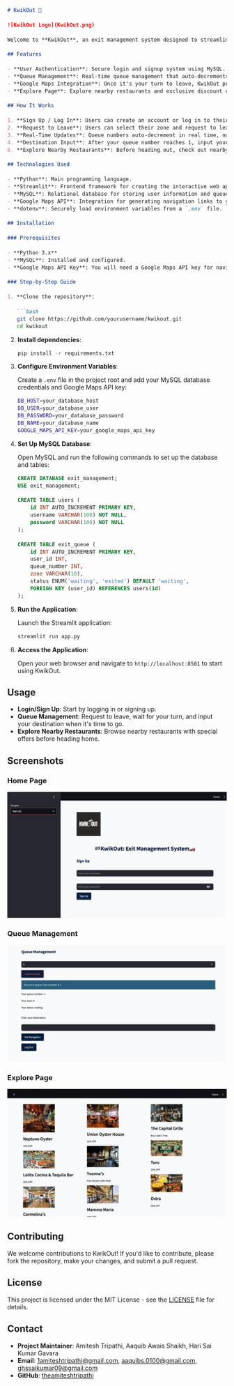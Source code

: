```markdown
# KwikOut 🚗

![KwikOut Logo](KwikOut.png)

Welcome to **KwikOut**, an exit management system designed to streamline the process of leaving large events like concerts, sports venues, or any gathering where people exit en masse. KwikOut ensures an organized and efficient exit by assigning queue numbers to users, minimizing chaos, and providing navigation assistance to your destination.

## Features

- **User Authentication**: Secure login and signup system using MySQL.
- **Queue Management**: Real-time queue management that auto-decrements queue numbers, ensuring an orderly exit process.
- **Google Maps Integration**: Once it's your turn to leave, KwikOut provides you with a navigation link to your destination using Google Maps.
- **Explore Page**: Explore nearby restaurants and exclusive discount coupons before heading home.

## How It Works

1. **Sign Up / Log In**: Users can create an account or log in to their existing account.
2. **Request to Leave**: Users can select their zone and request to leave, getting a queue number assigned to them.
3. **Real-Time Updates**: Queue numbers auto-decrement in real time, notifying users when it's their turn to leave.
4. **Destination Input**: After your queue number reaches 1, input your destination and receive a Google Maps navigation link.
5. **Explore Nearby Restaurants**: Before heading out, check out nearby restaurants and discounts on the Explore page.

## Technologies Used

- **Python**: Main programming language.
- **Streamlit**: Frontend framework for creating the interactive web application.
- **MySQL**: Relational database for storing user information and queue data.
- **Google Maps API**: Integration for generating navigation links to your desired destination.
- **dotenv**: Securely load environment variables from a `.env` file.

## Installation

### Prerequisites

- **Python 3.x**
- **MySQL**: Installed and configured.
- **Google Maps API Key**: You will need a Google Maps API key for navigation functionality.

### Step-by-Step Guide

1. **Clone the repository**:

   ```bash
   git clone https://github.com/yourusername/kwikout.git
   cd kwikout
   ```

2. **Install dependencies**:

   ```bash
   pip install -r requirements.txt
   ```

3. **Configure Environment Variables**:

   Create a `.env` file in the project root and add your MySQL database credentials and Google Maps API key:

   ```bash
   DB_HOST=your_database_host
   DB_USER=your_database_user
   DB_PASSWORD=your_database_password
   DB_NAME=your_database_name
   GOOGLE_MAPS_API_KEY=your_google_maps_api_key
   ```

4. **Set Up MySQL Database**:

   Open MySQL and run the following commands to set up the database and tables:

   ```sql
   CREATE DATABASE exit_management;
   USE exit_management;

   CREATE TABLE users (
       id INT AUTO_INCREMENT PRIMARY KEY,
       username VARCHAR(100) NOT NULL,
       password VARCHAR(100) NOT NULL
   );

   CREATE TABLE exit_queue (
       id INT AUTO_INCREMENT PRIMARY KEY,
       user_id INT,
       queue_number INT,
       zone VARCHAR(10),
       status ENUM('waiting', 'exited') DEFAULT 'waiting',
       FOREIGN KEY (user_id) REFERENCES users(id)
   );
   ```

5. **Run the Application**:

   Launch the Streamlit application:

   ```bash
   streamlit run app.py
   ```

6. **Access the Application**:

   Open your web browser and navigate to `http://localhost:8501` to start using KwikOut.

## Usage

- **Login/Sign Up**: Start by logging in or signing up.
- **Queue Management**: Request to leave, wait for your turn, and input your destination when it's time to go.
- **Explore Nearby Restaurants**: Browse nearby restaurants with special offers before heading home.

## Screenshots

### Home Page
![Home Page](screenshots/homepage.png)

### Queue Management
![Queue Management](screenshots/queuemanagement.png)

### Explore Page
![Explore Page](screenshots/Explore.jpeg)

## Contributing

We welcome contributions to KwikOut! If you'd like to contribute, please fork the repository, make your changes, and submit a pull request.

## License

This project is licensed under the MIT License - see the [LICENSE](LICENSE) file for details.

## Contact

- **Project Maintainer**: Amitesh Tripathi, Aaquib Awais Shaikh, Hari Sai Kumar Gavara
- **Email**: 1amiteshtripathi@gmail.com, aaquibs.0100@gmail.com, ghssaikumar09@gmail.com
- **GitHub**: [theamiteshtripathi](https://github.com/theamiteshtripathi)
```
